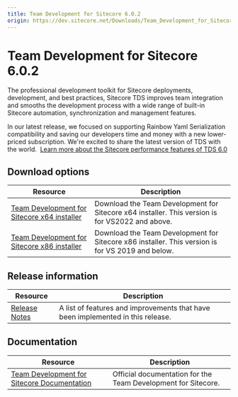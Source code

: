 ```yaml
---
title: Team Development for Sitecore 6.0.2
origin: https://dev.sitecore.net/Downloads/Team_Development_for_Sitecore/6x/Team_Development_for_Sitecore_602.aspx
---
```


# Team Development for Sitecore 6.0.2

The professional development toolkit for Sitecore deployments, development, and best practices, Sitecore TDS improves team integration and smooths the development process with a wide range of built-in Sitecore automation, synchronization and management features.

In our latest release, we focused on supporting Rainbow Yaml Serialization compatibility and saving our developers time and money with a new lower-priced subscription. We're excited to share the latest version of TDS with the world.  [Learn more about the Sitecore performance features of TDS 6.0](https://www.teamdevelopmentforsitecore.com/TDS-6-0)

## Download options

 | Resource | Description |
 | --- | --- |
 | [Team Development for Sitecore x64 installer](https://sitecoredev.azureedge.net/~/media/C42DDA18A0A04C648B97BBBBFCBBA91D.ashx?date=20230629T165226) | Download the Team Development for Sitecore x64 installer. This version is for VS2022 and above. |
 | [Team Development for Sitecore x86 installer](https://sitecoredev.azureedge.net/~/media/C600EFCF15D24FD58A9451ECB3002170.ashx?date=20230629T163526) | Download the Team Development for Sitecore x86 installer. This version is for VS 2019 and below. |

## Release information

 | Resource | Description |
 | --- | --- |
 | [Release Notes](https://dev.sitecore.net:443/downloads/Team%20Development%20for%20Sitecore/6x/Team%20Development%20for%20Sitecore%20602/Release%20Notes) | A list of features and improvements that have been implemented in this release. |

## Documentation

 | Resource | Description |
 | --- | --- |
 | [Team Development for Sitecore Documentation](http://hedgehogdevelopment.github.io/tds/) | Official documentation for the Team Development for Sitecore. |